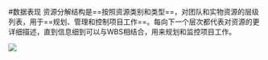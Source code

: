 #数据表现
资源分解结构是==按照资源类别和类型==，对团队和实物资源的层级列表，用于==规划、管理和控制项目工作==。每向下一个层次都代表对资源的更详细描述，直到信息细到可以与WBS相结合，用来规划和监控项目工作。

![](https://raw.githubusercontent.com/a812305914/PMP/main/img/202210130004832.png)
